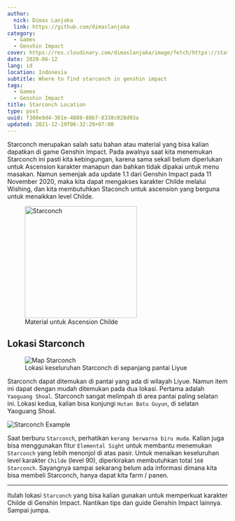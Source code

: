 ```yaml
---
author:
  nick: Dimas Lanjaka
  link: https://github.com/dimaslanjaka
category:
  - Games
  - Genshin Impact
cover: https://res.cloudinary.com/dimaslanjaka/image/fetch/https://static.wikia.nocookie.net/gensin-impact/images/4/46/Item_Starconch.png/revision/latest
date: 2020-06-12
lang: id
location: Indonesia
subtitle: Where to find starconch in genshin impact
tags:
  - Games
  - Genshin Impact
title: Starconch Location
type: post
uuid: f300e9d4-361e-4888-80b7-8338c028d93a
updated: 2021-12-19T06:32:29+07:00
---
```


Starconch merupakan salah satu bahan atau material yang bisa kalian dapatkan di game Genshin Impact. Pada awalnya saat kita menemukan Starconch ini pasti kita kebingungan, karena sama sekali belum diperlukan untuk Ascension karakter manapun dan bahkan tidak dipakai untuk menu masakan. Namun semenjak ada update 1.1 dari Genshin Impact pada 11 November 2020, maka kita dapat mengakses karakter Childe melalui Wishing, dan kita membutuhkan Staconch untuk ascension yang berguna untuk menaikkan level Childe.

<!--suppress HtmlUnknownTarget -->
<div class="text-center">
  <figure>
  <img src="https://res.cloudinary.com/dimaslanjaka/image/fetch/https://gamefever.co.id/wp-content/uploads/2020/11/Item_Starconch.png" alt="Starconch" style="height:256" width="256" height="256">
  <figcaption>Material untuk Ascension Childe</figcaption>
</figure>
</div>

## Lokasi Starconch

<figure>
  <img src="https://res.cloudinary.com/dimaslanjaka/image/fetch/https://gamefever.co.id/wp-content/uploads/2020/11/Genshin-Impact-Starconch-location-1024x753.jpg" alt="Map Starconch">
  <figcaption>Lokasi keseluruhan Starconch di sepanjang pantai Liyue</figcaption>
</figure>

Starconch dapat ditemukan di pantai yang ada di wilayah Liyue. Namun item ini dapat dengan mudah ditemukan pada dua lokasi. Pertama adalah `Yaoguang Shoal`. Starconch sangat melimpah di area pantai paling selatan ini. Lokasi kedua, kalian bisa kunjungi `Hutan Batu Guyun`, di selatan Yaoguang Shoal.

![Starconch Example](https://res.cloudinary.com/dimaslanjaka/image/fetch/https://gamefever.co.id/wp-content/uploads/2020/11/GFID_GenshinImpactStarconch-1-1024x576.jpg)

Saat berburu `Starconch`, perhatikan `kerang berwarna biru muda`. Kalian juga bisa menggunakan fitur `Elemental Sight` untuk membantu menemukan `Starconch` yang lebih menonjol di atas pasir. Untuk menaikan keseluruhan level karakter `Childe` (level 90), diperkirakan membutuhkan total `168 Starconch`. Sayangnya sampai sekarang belum ada informasi dimana kita bisa membeli Starconch, hanya dapat kita farm / panen.

---

Itulah lokasi `Starconch` yang bisa kalian gunakan untuk memperkuat karakter Childe di Genshin Impact. Nantikan tips dan guide Genshin Impact lainnya. Sampai jumpa.
<script>document.querySelectorAll("pre,code");
  pretext.forEach(function (el) {
    el.classList.toggle("notranslate", true);
  });</script>